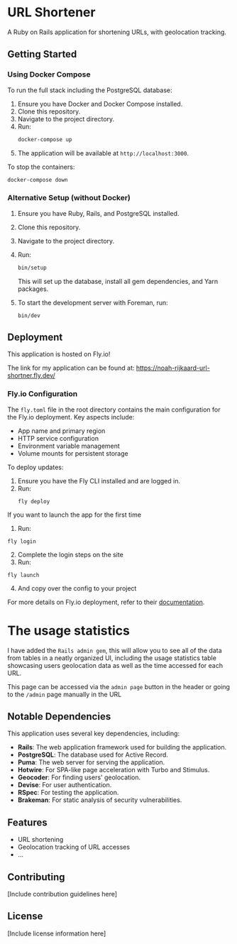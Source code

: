 # URL Shortener

A Ruby on Rails application for shortening URLs, with geolocation tracking.

## Getting Started

### Using Docker Compose

To run the full stack including the PostgreSQL database:

1. Ensure you have Docker and Docker Compose installed.
2. Clone this repository.
3. Navigate to the project directory.
4. Run:
   ```bash
   docker-compose up
   ```
5. The application will be available at `http://localhost:3000`.

To stop the containers:
```bash
docker-compose down
```

### Alternative Setup (without Docker)

1. Ensure you have Ruby, Rails, and PostgreSQL installed.
2. Clone this repository.
3. Navigate to the project directory.
4. Run:
   ```bash
   bin/setup
   ```
   This will set up the database, install all gem dependencies, and Yarn packages.

5. To start the development server with Foreman, run:
   ```
   bin/dev
   ```

## Deployment

This application is hosted on Fly.io!

The link for my application can be found at: https://noah-rijkaard-url-shortner.fly.dev/

### Fly.io Configuration

The `fly.toml` file in the root directory contains the main configuration for the Fly.io deployment. Key aspects include:

- App name and primary region
- HTTP service configuration
- Environment variable management
- Volume mounts for persistent storage

To deploy updates:
1. Ensure you have the Fly CLI installed and are logged in.
2. Run:
   ```
   fly deploy
   ```

If you want to launch the app for the first time
1. Run:
  ```
  fly login
  ```
2. Complete the login steps on the site
3. Run:
  ```
  fly launch
  ```
4. And copy over the config to your project


For more details on Fly.io deployment, refer to their [documentation](https://fly.io/docs/rails/).


# The usage statistics
I have added the `Rails admin gem`, this will allow you to see all of the data from tables in a neatly organized UI, including the usage statistics table showcasing users geolocation data as well as the time accessed for each URL.

This page can be accessed via the `admin page` button in the header or going to the `/admin` page manually in the URL

## Notable Dependencies

This application uses several key dependencies, including:

- **Rails**: The web application framework used for building the application.
- **PostgreSQL**: The database used for Active Record.
- **Puma**: The web server for serving the application.
- **Hotwire**: For SPA-like page acceleration with Turbo and Stimulus.
- **Geocoder**: For finding users' geolocation.
- **Devise**: For user authentication.
- **RSpec**: For testing the application.
- **Brakeman**: For static analysis of security vulnerabilities.

## Features

- URL shortening
- Geolocation tracking of URL accesses
- ...

## Contributing

[Include contribution guidelines here]

## License

[Include license information here]